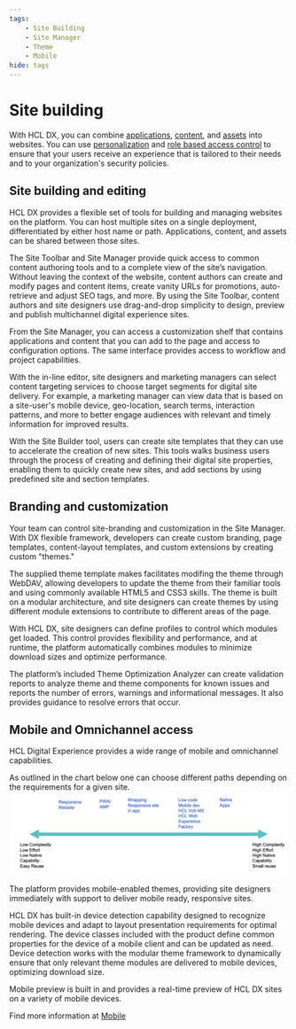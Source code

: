 ```yaml
---
tags: 
    - Site Building
    - Site Manager
    - Theme
    - Mobile
hide: tags
---
```

# Site building

With HCL DX, you can combine [applications](application_integration.md), [content](content_management.md), and [assets](asset_management.md) into websites. You can use [personalization](personalization.md) and [role based access control](role_based_access.md) to ensure that your users receive an experience that is tailored to their needs and to your organization's security policies.

## Site building and editing

HCL DX provides a flexible set of tools for building and managing websites on the platform. You can host multiple sites on a single deployment, differentiated by either host name or path. Applications, content, and assets can be shared between those sites.

The Site Toolbar and Site Manager provide quick access to common content authoring tools and to a complete view of the site’s navigation. Without leaving the context of the website, content authors can create and modify pages and content items, create vanity URLs for promotions, auto-retrieve and adjust SEO tags, and more. By using the Site Toolbar, content authors and site designers use drag-and-drop simplicity to design, preview and publish multichannel digital experience sites.

From the Site Manager, you can access a customization shelf that contains applications and content that you can add to the page and access to configuration options. The same interface provides access to workflow and project capabilities.

With the in-line editor, site designers and marketing managers can select content targeting services to choose target segments for digital site delivery. For example, a marketing manager can view data that is based on a site-user's mobile device, geo-location, search terms, interaction patterns, and more to better engage audiences with relevant and timely information for improved results.

With the Site Builder tool, users can create site templates that they can use to accelerate the creation of new sites. This tools walks business users through the process of creating and defining their digital site properties, enabling them to quickly create new sites, and add sections by using predefined site and section templates. 

## Branding and customization

Your team can control site-branding and customization in the Site Manager. With DX flexible framework, developers can create custom branding, page templates, content-layout templates, and custom extensions by  creating custom "themes."

The supplied theme template makes facilitates modifing the theme through WebDAV, allowing developers to update the theme from their familiar tools and using commonly available HTML5 and CSS3 skills. The theme is built on a modular architecture, and site designers can create themes by using different module extensions to contribute to different areas of the page.

With HCL DX, site designers can define profiles to control which modules get loaded. This control provides flexibility and performance, and at runtime, the platform automatically combines modules to minimize download sizes and optimize performance.

The platform’s included Theme Optimization Analyzer can create validation reports to analyze theme and theme components for known issues and reports the number of errors, warnings and informational messages. It also provides guidance to resolve errors that occur.

## Mobile and Omnichannel access

HCL Digital Experience provides a wide range of mobile and omnichannel capabilities. 

As outlined in the chart below one can choose different paths depending on the requirements for a given site.
![Omnichannel delivery](assets/omnichannel.png)

The platform provides mobile-enabled themes, providing site designers immediately with support to deliver mobile ready, responsive sites.

HCL DX has built-in device detection capability designed to recognize mobile devices and adapt to layout presentation requirements for optimal rendering. The device classes included with the product define common properties for the device of a mobile client and can be updated as need. Device detection works with the modular theme framework to dynamically ensure that only relevant theme modules are delivered to mobile devices, optimizing download size.

Mobile preview is built in and provides a real-time preview of HCL DX sites on a variety of mobile devices.

Find more information at [Mobile](../../build_sites/mobile/index.md)
